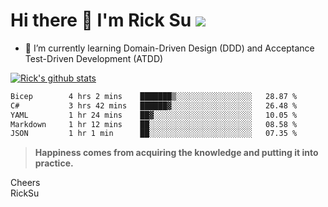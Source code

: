 # Hi there 👋 I'm Rick Su ![](https://komarev.com/ghpvc/?username=ricksu978)
<!--
**ricksu978/ricksu978** is a ✨ _special_ ✨ repository because its `README.md` (this file) appears on your GitHub profile.

Here are some ideas to get you started:

- 🔭 I’m currently working on ...
-->
- 🌱 I’m currently learning Domain-Driven Design (DDD) and Acceptance Test-Driven Development (ATDD)
<!--
- 👯 I’m looking to collaborate on ...
- 🤔 I’m looking for help with ...
- 💬 Ask me about ...
- 📫 How to reach me: ...
- 😄 Pronouns: ...
- ⚡ Fun fact: ...
-->
[![Rick's github stats](https://github-readme-stats.vercel.app/api?username=ricksu978&theme=dark)](https://github.com/ricksu978/ricksu978)

<!--START_SECTION:waka-->

```txt
Bicep        4 hrs 2 mins    ███████▒░░░░░░░░░░░░░░░░░   28.87 %
C#           3 hrs 42 mins   ██████▓░░░░░░░░░░░░░░░░░░   26.48 %
YAML         1 hr 24 mins    ██▓░░░░░░░░░░░░░░░░░░░░░░   10.05 %
Markdown     1 hr 12 mins    ██░░░░░░░░░░░░░░░░░░░░░░░   08.58 %
JSON         1 hr 1 min      ██░░░░░░░░░░░░░░░░░░░░░░░   07.35 %
```

<!--END_SECTION:waka-->

> **Happiness comes from acquiring the knowledge and putting it into practice.**

Cheers  
RickSu 
